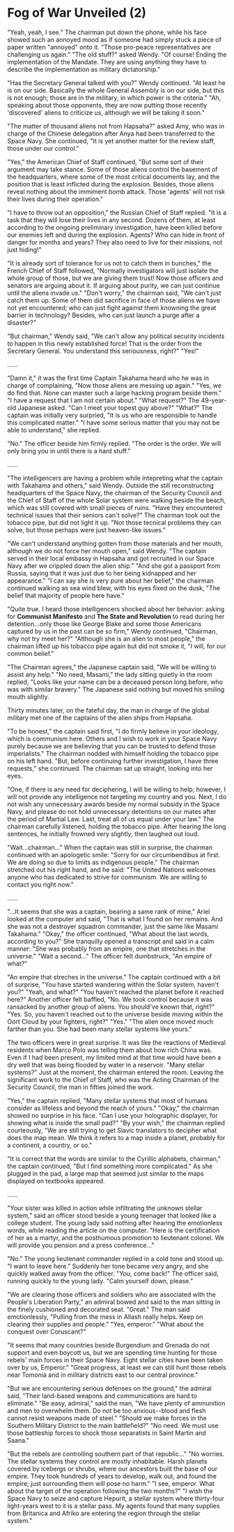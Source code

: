 # Fog of War Unveiled (2)

"Yeah, yeah, I see." The chairman put down the phone, while his face showed such an annoyed mood as if someone had simply stuck a piece of paper written "annoyed" onto it. "Those pro-peace representatives are challenging us again." "The old stuff?" asked Wendy. "Of course! Ending the implementation of the Mandate. They are using anything they have to describe the implementation as military dictatorship."

"Has the Secretary General talked with you?" Wendy continued. "At least he is on our side. Basically the whole General Assembly is on our side, but this is not enough; those are in the military, in which power is the criteria." "Ah, speaking about those opponents, they are now putting those recently 'discovered' aliens to criticize us, although we will be taking it soon."

"The matter of thousand aliens not from Hapsaha?" asked Amy, who was in charge of the Chinese delegation after Anya had been transferred to the Space Navy. She continued, "It is yet another matter for the review staff, those under our control."

"Yes," the American Chief of Staff continued, "But some sort of their argument may take stance. Some of those aliens control the basement of the headquarters, where some of the most critical documents lay, and the position that is least inflicted during the explosion. Besides, those aliens reveal nothing about the immiment bomb attack. Those 'agents' will not risk their lives during their operation."

"I have to throw out an opposition," the Russian Chief of Staff replied. "It is a task that they will lose their lives in any second. Dozens of them, at least according to the ongoing preliminary investigation, have been killed before our enemies left and during the explosion. Agents? Who can hide in front of danger for months and years? They also need to live for their missions, not just hiding!"

"It is already sort of tolerance for us not to catch them in bunches," the French Chief of Staff followed, "Normally investigators will just isolate the whole group of those, but we are giving them trust! Now those officers and senators are arguing about it. If arguing about purity, we can just continue until the aliens invade us." "Don't worry," the chairman said, "We can't just catch them up. Some of them did sacrifice in face of those aliens we have not yet encountered; who can just fight against them knowning the great barrier in technology? Besides, who can just launch a purge after a disaster?"

"But chairman," Wendy said, "We can't allow any political security incidents to happen in this newly established force! That is the order from the Secretary General. You understand this seriousness, right?" "Yes!"

......

"Damn it," it was the first time Captain Takahama heard who he was in charge of complaining, "Now those aliens are messing up again." "Yes, we do find that. None can master such a large hacking program beside them." "I have a request that I am not certain about." "What request?" The 49-year-old Japanese asked. "Can I meet your topest guy above?" "What?" The captain was initially very surpried, "It is us who are responsible to handle this complicated matter." "I have some serious matter that you may not be able to understand," she replied.

"No." The officer beside him firmly replied. "The order is the order. We will only bring you in until there is a hard stuff."

......

"The intelligencers are having a problem while intepreting what the captain with Takahama and others," said Wendy. Outside the still reconstructing headquarters of the Space Navy, the chairman of the Security Council and the Chief of Staff of the whole Solar system were walking beside the beach, which was still covered with small pieces of ruins. "Have they encountered technical issues that their seniors can't solve?" The chairman took out the tobacco pipe, but did not light it up. "Not those tecnical problems they can solve, but those perhaps were just heaven-like issues."

"We can't understand anything gotten from those materials and her mouth, although we do not force her mouth open," said Wendy. "The captain served in their local embassy in Hapsaha and got recruited in our Space Navy after we crippled down the alien ship." "And she got a passport from Russia, saying that it was just due to her being kidnapped and her appearance." "I can say she is very pure about her belief," the chairman continued walking as sea wind blew, with his eyes fixed on the dusk, "The belief that majority of people here have."

"Quite true. I heard those intelligencers shocked about her behavior: asking for **Communist Manifesto** and **The State and Revolution** to read during her detention...only those like George Blake and some those Americans captured by us in the past can be so firm," Wendy continued, "Chairman, why not try meet her?" "Although she is an alien to most people," the chairman lifted up his tobacco pipe again but did not smoke it, "I will, for our common belief."

"The Chairman agrees," the Japanese captain said, "We will be willing to assist any help." "No need, Masami," the lady sitting quietly in the room replied, "Looks like your name can be a deceased person long before, who was with similar bravery." The Japanese said nothing but moved his smiling mouth slightly.

Thirty minutes later, on the fateful day, the man in charge of the global military met one of the captains of the alien ships from Hapsaha.

"To be honest," the captain said first, "I do firmly believe in your ideology, which is communism here. Others and I wish to work in your Space Navy purely because we are believing that you can be trusted to defend those imperialists." The chairman nodded with himself holding the tobacco pipe on his left hand. "But, before continuing further investigation, I have three requests," she continued. The chairman sat up straight, looking into her eyes.

"One, if there is any need for deciphering, I will be willing to help; however, I will not provide any intelligence not targeting my country and you. Next, I do not wish any unnecessary awards beside my normal subsidy in the Space Navy, and please do not hold unnecessary detentions on our mates after the period of Martial Law. Last, treat all of us equal under your law." The chairman carefully listened, holding the tobacco pipe. After hearing the long sentences, he initially frowned very slightly, then laughed out loud.

"Wait...chairman..." When the captain was still in surprise, the chairman continued with an apologetic smile: "Sorry for our circumbendibus at first. We are doing so due to limits as indigenous people." The chairman stretched out his right hand, and he said: "The United Nations welcomes anyone who has dedicated to strive for communism. We are willing to contact you right now."

......

"...It seems that she was a captain, bearing a same rank of mine," Ariel looked at the computer and said, "That is what I found on her remains. And she was not a destroyer squadron commander, just the same like Masami Takahama." "Okay," the officer continued, "What about the last words, according to you?" She tranquilly opened a transcript and said in a calm manner: "She was probably from an empire, one that stretches in the universe." "Wait a second..." The officer felt dumbstruck, "An empire of what?"

"An empire that streches in the universe." The captain continued with a bit of surprise, "You have started wandering within the Solar system, haven't you?" "Yeah, and what?" "You haven't reached the planet before it reached here?" Another officer felt baffled, "No. We took control because it was ransacked by another group of aliens. You should've known that, right?" "Yes. So, you haven't reached out to the universe beside moving within the Oort Cloud by your fighters, right?" "Yes." "The alien once moved much farther than you. She had been many stellar systems like yours."

The two officers were in great surprise. It was like the reactions of Medieval residents when Marco Polo was telling them about how rich China was. Even if I had been present, my limited mind at that time would have been a dry well that was being flooded by water in a reservoir. "Many stellar systems?" Just at the moment, the chairman entered the room. Leaving the significant work to the Chief of Staff, who was the Acting Chairman of the Security Council, the man in fifties joined the work.

"Yes," the captain replied, "Many stellar systems that most of humans consider as lifeless and beyond the reach of yours." "Okay," the chairman showed no surprise in his face. "Can I use your holographic displayer, for showing what is inside the small pad?" "By your wish," the chairman replied courteously, "We are still trying to get Slavic translators to decipher what does the map mean. We think it refers to a map inside a planet, probably for a continent, a country, or so."

"It is correct that the words are similar to the Cyrillic alphabets, chairman," the captain continued, "But I find something more complicated." As she plugged in the pad, a large map that seemed just similar to the maps displayed on textbooks appeared.

......

"Your sister was killed in action while infiltrating the unknown stellar system," said an officer stood beside a young teenager that looked like a college student. The young lady said nothing after hearing the emotionless words, while reading the article on the computer. "Here is the certification of her as a martyr, and the posthumous promotion to lieutenant colonel. We will provide you pension and a press conference..."

"No." The young lieutenant commander replied in a cold tone and stood up. "I want to leave here." Suddenly her tone became very angry, and she quickly walked away from the officer. "You, come back!" The officer said, running quickly to the young lady. "Calm yourself down, please."

"We are clearing those officers and soldiers who are associated with the People's Liberation Party," an admiral bowed and said to the man sitting in the finely cushioned and decorated seat. "Great." The man said emotionlessly, "Pulling from the mess in Allash really helps. Keep on clearing their supplies and people." "Yes, emperor." "What about the conquest over Coruscant?"

"It seems that many countries beside Burgendium and Grenada do not support and even boycott us, but we are spending time hunting for those rebels' main forces in their Space Navy. Eight stellar cities have been taken over by us, Emperor." "Great progress, at least we can still hunt those rebels near Tomonia and in military districts east to our central province."

"But we are encountering serious defenses on the ground," the admiral said, "Their land-based weapons and communications are hard to eliminate." "Be easy, admiral," said the man, "We have plenty of ammunition and men to overwhelm them. Do not be too anxious--blood and flesh cannot resist weapons made of steel." "Should we make forces in the Southern Military District to the main battlefield?" "No need. We must use those battleship forces to shock those separatists in Saint Martin and Saana."

"But the rebels are controlling southern part of that republic..." "No worries. The stellar systems they control are mostly inhabitable. Harsh planets covered by icebergs or shrubs, where our ancestors built the base of our empire. They took hundreds of years to develop, walk out, and found the empire; just surrounding them will pose no harm." "I see, emperor. What about the target of the operation following the two months?" "I wish the Space Navy to seize and capture Hepurit, a stellar system where thirty-four light-years west to it is a stellar pass. My agents found that many supplies from Britanica and Afriko are entering the region through the stellar system."